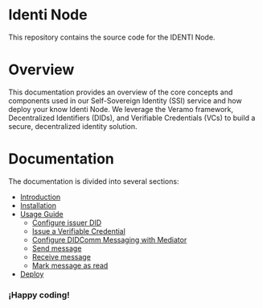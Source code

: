 # Identi Node

This repository contains the source code for the IDENTI Node.

# Overview

This documentation provides an overview of the core concepts and components used in our Self-Sovereign Identity (SSI) service and how deploy your know Identi Node. We leverage the Veramo framework, Decentralized Identifiers (DIDs), and Verifiable Credentials (VCs) to build a secure, decentralized identity solution.

# Documentation

The documentation is divided into several sections:

- [Introduction](./docs/content/introduction.md)
- [Installation](./docs/content/installation.md)
- [Usage Guide](./docs/content/user_guide.md)
  - [Configure issuer DID](./docs/content/user_guide.md#configure-issuer-did)
  - [Issue a Verifiable Credential](./docs/content/user_guide.md#issue-a-verifiable-credential)
  - [Configure DIDComm Messaging with Mediator](./docs/content/user_guide.md#configure-didcomm-messaging-with-mediator)
  - [Send message](./docs/content/user_guide.md#send-message)
  - [Receive message](./docs/content/user_guide.md#receive-message)
  - [Mark message as read](./docs/content/user_guide.md#mark-message-as-read)
- [Deploy](./docs/content/deploy.md)

### ¡Happy coding!
